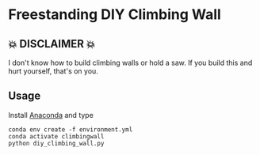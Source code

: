 # Freestanding DIY Climbing Wall

## :boom: DISCLAIMER :boom:

I don't know how to build climbing walls or hold a saw. If you build this and hurt yourself, that's on you.

## Usage

Install [Anaconda](https://docs.conda.io/en/latest/miniconda.html) and type

```buildoutcfg
conda env create -f environment.yml
conda activate climbingwall
python diy_climbing_wall.py
```